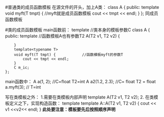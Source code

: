 #普通类的成员函数模板
在源文件的开头，加上A类：
	class A {
	public:
		template<typename T>
		void myft(T tmpt) {                  //myft就是成员函数模板
			cout << tmpt << endl;
		}
	};
	同成员函数模板

#类的成员函数模板 
main函数前：
	template<typename C>      //类本身的模板参数C
	class A {
	public:
		template<typename T2>  //函数模板A也有参数T2
		A(T2 v1, T2 v2) {
	
		}
		template<typename T>
		void myft(T tmpt) {            //函数模板myft的参数T
			cout << tmpt << endl;
		}
		C m_ic;
	};
main函数中：
	A <float> a(1, 2);            //C=float     T2=int
	A<float> a2(1.2, 2.3);     //C= float     T2 = float
	a.myft(3);             // T=int


写在类模板之外：
	1.需要在类模板内部声明
		template <typename T2>
		A(T2 v1, T2 v2);
	2.
		在类模板定义之下，实现构造函数：
		template <typename C>
		template <typename T2>
		A<C>::A(T2 v1, T2 v2) {
		cout << v1 <<v2<< endl;
		}
		**此处要注意：模板要先后按照顺序声明**


